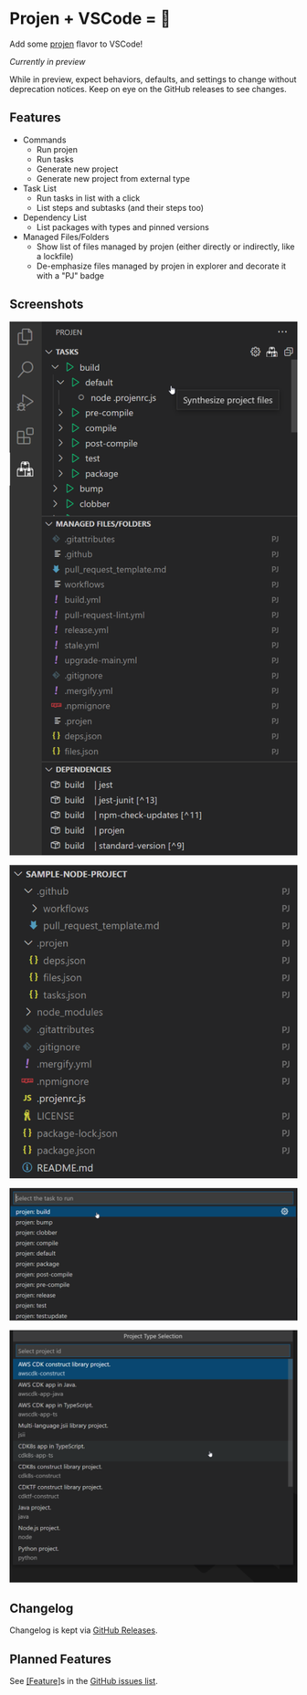 # Projen + VSCode = 💖

Add some [projen](https://github.com/projen/projen) flavor to VSCode!

*Currently in preview*

While in preview, expect behaviors, defaults, and settings to change without deprecation notices. Keep on eye on the GitHub releases to see changes.

## Features

- Commands
  - Run projen
  - Run tasks
  - Generate new project
  - Generate new project from external type
- Task List
  - Run tasks in list with a click
  - List steps and subtasks (and their steps too)
- Dependency List
  - List packages with types and pinned versions
- Managed Files/Folders
  - Show list of files managed by projen (either directly or indirectly, like a lockfile)
  - De-emphasize files managed by projen in explorer and decorate it with a "PJ" badge

## Screenshots

![Basic Overview](./screenshots/overview.png)

![Files](./screenshots/files.png)

![Tasks](./screenshots/tasks.png)

![Project Types](./screenshots/project-types.png)

## Changelog

Changelog is kept via [GitHub Releases](https://github.com/MarkMcCulloh/vscode-projen/releases).

## Planned Features

See [[Feature]](https://github.com/MarkMcCulloh/vscode-projen/issues?q=is%3Aissue+is%3Aopen+label%3Aenhancement)s in the [GitHub issues list](https://github.com/MarkMcCulloh/vscode-projen/issues).
